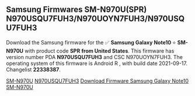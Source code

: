 <h2>Samsung Firmwares SM-N970U(SPR) N970USQU7FUH3/N970UOYN7FUH3/N970USQU7FUH3</h2>
Download the Samsung firmware for the ✅ <strong>Samsung Galaxy Note10 </strong> ⭐ <strong>SM-N970U</strong> with product code <strong>SPR</strong> <strong> from United States</strong>. This firmware has version number PDA <strong>N970USQU7FUH3</strong> and CSC N970UOYN7FUH3. The operating system of this firmware is Android R , with build date 2021-09-17. Changelist <strong>22338387</strong>.


[SM-N970U](https://samfirm.shop/samsung/model/SM-N970U)
[N970USQU7FUH3](https://samfirm.shop/samsung/pda/N970USQU7FUH3)
[Download Firmware Samsung Galaxy Note10 SM-N970U](https://samfirm.shop/samsung/firmware/457529)
